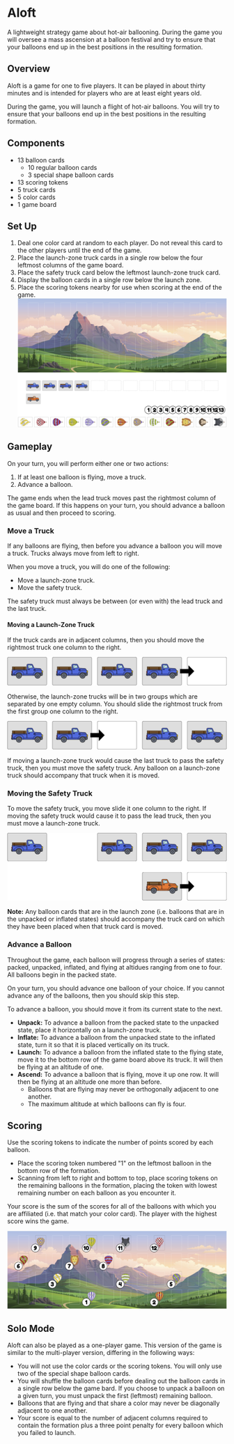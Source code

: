# Aloft
A lightweight strategy game about hot-air ballooning. During the game you will oversee a mass ascension at a balloon festival and try to ensure that your balloons end up in the best positions in the resulting formation.

## Overview
Aloft is a game for one to five players. It can be played in about thirty minutes and is intended for players who are at least eight years old.

During the game, you will launch a flight of hot-air balloons. You will try to ensure that your balloons end up in the best positions in the resulting formation.

## Components
  - 13 balloon cards
     - 10 regular balloon cards
     - 3 special shape balloon cards
  - 13 scoring tokens
  - 5 truck cards
  - 5 color cards
  - 1 game board

<!-- The number of special shape cards, truck cards, and scoring tokens that you will use in your game depends on how many people are playing. See the table below for details. Notice that you will always use all of the regular balloon cards and colour cards but, unless you are playing a five-player game, you will not use all of the special shape cards, truck cards, or scoring tokens. If you are playing with less than five players, you should use the scoring tokens numbered 1-12.

| Player Count | 1 - 4 | 5 |
| ----------: | ---: | ---: |
| Regular Balloon Cards | 10 | 10 |
| Special Shape Cards | 2 | 3 |
| Truck Cards | 5 | 6 |
| Colour Cards | 5 | 5 |
| Scoring Tokens | 12 | 13 |  -->


## Set Up
  1. Deal one color card at random to each player. Do not reveal this card to the other players until the end of the game.
     <!-- - Each regular balloon card is affiliated with two of the five possible colours.  The colours that a balloon card is affiliated with are the colours of the envelope of the balloon depicted on that card. Special shape cards are not affiliated with any colour.  -->
  2. Place the launch-zone truck cards in a single row below the four leftmost columns of the game board. 
  3. Place the safety truck card below the leftmost launch-zone truck card.
  4. Display the balloon cards in a single row below the launch zone. 
  5. Place the scoring tokens nearby for use when scoring at the end of the game.
![Set up for a four-player game.](set_up_diagram.jpg)

## Gameplay
On your turn, you will perform either one or two actions:
  1. If at least one balloon is flying, move a truck.
  2. Advance a balloon.

The game ends when the lead truck moves past the rightmost column of the game board.
If this happens on your turn, you should advance a balloon as usual and then proceed to scoring.


### Move a Truck
If any balloons are flying, then before you advance a balloon you will move a truck. Trucks always move from left to right. 

When you move a truck, you will do one of the following:
  - Move a launch-zone truck.
  - Move the safety truck.

The safety truck must always be between (or even with) the lead truck and the last truck. 

#### Moving a Launch-Zone Truck
If the truck cards are in adjacent columns, then you should move the rightmost truck one column to the right.

![Moving a truck when the trucks are in a single group and the safety vehicle is centered on the launch zone.](wind_diagram_1.jpg)

Otherwise, the launch-zone trucks will be in two groups which are separated by one empty column. You should slide the rightmost truck from the first group one column to the right.

![Moving a truck when the the trucks are in two groups.](wind_diagram_2.jpg)

If moving a launch-zone truck would cause the last truck to pass the safety truck, then you
must move the safety truck. Any balloon on a launch-zone truck should accompany that truck when it is moved.

### Moving the Safety Truck
To move the safety truck, you move slide it one column to the right.
If moving the safety truck would cause it to pass the lead truck, then you must move a
launch-zone truck.

![Moving a truck when the trucks are in a single group and the safety vehicle is not centered on the launch zone.](wind_diagram_3.jpg)

__Note:__ Any balloon cards that are in the launch zone (i.e. balloons that are in the unpacked or inflated states) should accompany the truck card on which they have been placed when that truck card is moved. 

### Advance a Balloon
Throughout the game, each balloon will progress through a series of states: packed, unpacked, inflated, and flying at altidues ranging from one to four. All balloons begin in the packed state.

On your turn, you should advance one balloon of your choice. If you cannot advance any of the balloons, then you should skip this step.

To advance a balloon, you should move it from its current state to the next. 
  - **Unpack:** To advance a balloon from the packed state to the unpacked state, place it horizontally on a launch-zone truck.
  - **Inflate:** To advance a balloon from the unpacked state to the inflated state, turn it so that it is placed vertically on its truck.
  - **Launch:** To advance a balloon from the inflated state to the flying state, move it to the bottom row of the game board above its truck. It will then be flying at an altitude of one.
  - **Ascend:**  To advance a balloon that is flying, move it up one row. It will then be flying at an altitude one more than before.
    - Balloons that are flying may never be orthogonally adjacent to one another.
    - The maximum altitude at which balloons can fly is four.


## Scoring
Use the scoring tokens to indicate the number of points scored by each balloon.
  - Place the scoring token numbered "1" on the leftmost balloon in the bottom row of the formation.
  - Scanning from left to right and bottom to top, place scoring tokens on the remaining balloons in the formation, placing the token with lowest remaining number on each balloon as you encounter it.

Your score is the sum of the scores for all of the balloons with which you are affiliated (i.e. that match your color card). The player with the highest score wins the game.

![Scores for each balloon at the end of a hypothetical game](scoring_diagram.jpg)

## Solo Mode
Aloft can also be played as a one-player game. This version of the game is similar to the multi-player version, differing in the following ways:
  - You will not use the color cards or the scoring tokens. You will only use two of the special shape balloon cards.
  - You will shuffle the balloon cards before dealing out the balloon cards in a single row below the game bard. If you choose to unpack a balloon on a given turn, you must unpack the first (leftmost) remaining balloon.
  - Balloons that are flying and that share a color may never be diagonally adjacent to one another.
  - Your score is equal to the number of adjacent columns required to contain the formation plus a three point penalty for every balloon which you failed to launch.